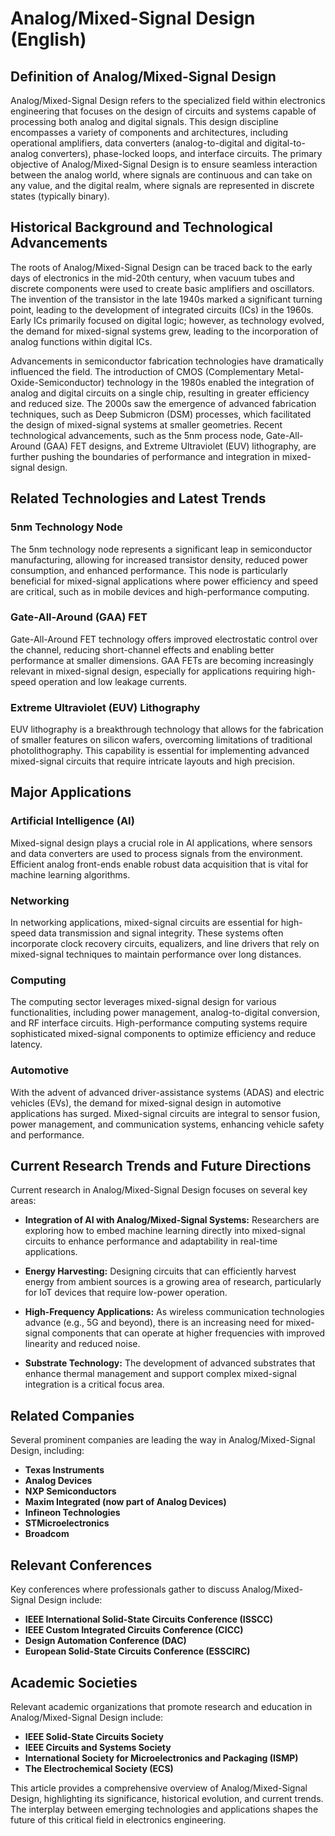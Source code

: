 # Analog/Mixed-Signal Design (English)

## Definition of Analog/Mixed-Signal Design

Analog/Mixed-Signal Design refers to the specialized field within electronics engineering that focuses on the design of circuits and systems capable of processing both analog and digital signals. This design discipline encompasses a variety of components and architectures, including operational amplifiers, data converters (analog-to-digital and digital-to-analog converters), phase-locked loops, and interface circuits. The primary objective of Analog/Mixed-Signal Design is to ensure seamless interaction between the analog world, where signals are continuous and can take on any value, and the digital realm, where signals are represented in discrete states (typically binary).

## Historical Background and Technological Advancements

The roots of Analog/Mixed-Signal Design can be traced back to the early days of electronics in the mid-20th century, when vacuum tubes and discrete components were used to create basic amplifiers and oscillators. The invention of the transistor in the late 1940s marked a significant turning point, leading to the development of integrated circuits (ICs) in the 1960s. Early ICs primarily focused on digital logic; however, as technology evolved, the demand for mixed-signal systems grew, leading to the incorporation of analog functions within digital ICs.

Advancements in semiconductor fabrication technologies have dramatically influenced the field. The introduction of CMOS (Complementary Metal-Oxide-Semiconductor) technology in the 1980s enabled the integration of analog and digital circuits on a single chip, resulting in greater efficiency and reduced size. The 2000s saw the emergence of advanced fabrication techniques, such as Deep Submicron (DSM) processes, which facilitated the design of mixed-signal systems at smaller geometries. Recent technological advancements, such as the 5nm process node, Gate-All-Around (GAA) FET designs, and Extreme Ultraviolet (EUV) lithography, are further pushing the boundaries of performance and integration in mixed-signal design.

## Related Technologies and Latest Trends

### 5nm Technology Node

The 5nm technology node represents a significant leap in semiconductor manufacturing, allowing for increased transistor density, reduced power consumption, and enhanced performance. This node is particularly beneficial for mixed-signal applications where power efficiency and speed are critical, such as in mobile devices and high-performance computing.

### Gate-All-Around (GAA) FET

Gate-All-Around FET technology offers improved electrostatic control over the channel, reducing short-channel effects and enabling better performance at smaller dimensions. GAA FETs are becoming increasingly relevant in mixed-signal design, especially for applications requiring high-speed operation and low leakage currents.

### Extreme Ultraviolet (EUV) Lithography

EUV lithography is a breakthrough technology that allows for the fabrication of smaller features on silicon wafers, overcoming limitations of traditional photolithography. This capability is essential for implementing advanced mixed-signal circuits that require intricate layouts and high precision.

## Major Applications

### Artificial Intelligence (AI)

Mixed-signal design plays a crucial role in AI applications, where sensors and data converters are used to process signals from the environment. Efficient analog front-ends enable robust data acquisition that is vital for machine learning algorithms.

### Networking

In networking applications, mixed-signal circuits are essential for high-speed data transmission and signal integrity. These systems often incorporate clock recovery circuits, equalizers, and line drivers that rely on mixed-signal techniques to maintain performance over long distances.

### Computing

The computing sector leverages mixed-signal design for various functionalities, including power management, analog-to-digital conversion, and RF interface circuits. High-performance computing systems require sophisticated mixed-signal components to optimize efficiency and reduce latency.

### Automotive

With the advent of advanced driver-assistance systems (ADAS) and electric vehicles (EVs), the demand for mixed-signal design in automotive applications has surged. Mixed-signal circuits are integral to sensor fusion, power management, and communication systems, enhancing vehicle safety and performance.

## Current Research Trends and Future Directions

Current research in Analog/Mixed-Signal Design focuses on several key areas:

- **Integration of AI with Analog/Mixed-Signal Systems:** Researchers are exploring how to embed machine learning directly into mixed-signal circuits to enhance performance and adaptability in real-time applications.
  
- **Energy Harvesting:** Designing circuits that can efficiently harvest energy from ambient sources is a growing area of research, particularly for IoT devices that require low-power operation.

- **High-Frequency Applications:** As wireless communication technologies advance (e.g., 5G and beyond), there is an increasing need for mixed-signal components that can operate at higher frequencies with improved linearity and reduced noise.

- **Substrate Technology:** The development of advanced substrates that enhance thermal management and support complex mixed-signal integration is a critical focus area.

## Related Companies

Several prominent companies are leading the way in Analog/Mixed-Signal Design, including:

- **Texas Instruments**
- **Analog Devices**
- **NXP Semiconductors**
- **Maxim Integrated (now part of Analog Devices)**
- **Infineon Technologies**
- **STMicroelectronics**
- **Broadcom**
  
## Relevant Conferences

Key conferences where professionals gather to discuss Analog/Mixed-Signal Design include:

- **IEEE International Solid-State Circuits Conference (ISSCC)**
- **IEEE Custom Integrated Circuits Conference (CICC)**
- **Design Automation Conference (DAC)**
- **European Solid-State Circuits Conference (ESSCIRC)**

## Academic Societies

Relevant academic organizations that promote research and education in Analog/Mixed-Signal Design include:

- **IEEE Solid-State Circuits Society**
- **IEEE Circuits and Systems Society**
- **International Society for Microelectronics and Packaging (ISMP)**
- **The Electrochemical Society (ECS)**

This article provides a comprehensive overview of Analog/Mixed-Signal Design, highlighting its significance, historical evolution, and current trends. The interplay between emerging technologies and applications shapes the future of this critical field in electronics engineering.